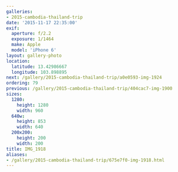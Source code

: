 ```yaml
---
galleries:
- 2015-cambodia-thailand-trip
date: '2015-11-17 22:35:00'
exif:
  aperture: f/2.2
  exposure: 1/1464
  make: Apple
  model: 'iPhone 6'
layout: gallery-photo
location:
  latitude: 13.42986667
  longitude: 103.898895
next: /gallery/2015-cambodia-thailand-trip/a0e0593-img-1924
ordering: 79
previous: /gallery/2015-cambodia-thailand-trip/404cac7-img-1900
sizes:
  1280:
    height: 1280
    width: 960
  640w:
    height: 853
    width: 640
  200x200:
    height: 200
    width: 200
title: IMG_1918
aliases:
- /gallery/2015-cambodia-thailand-trip/675e7f0-img-1918.html
---
```

